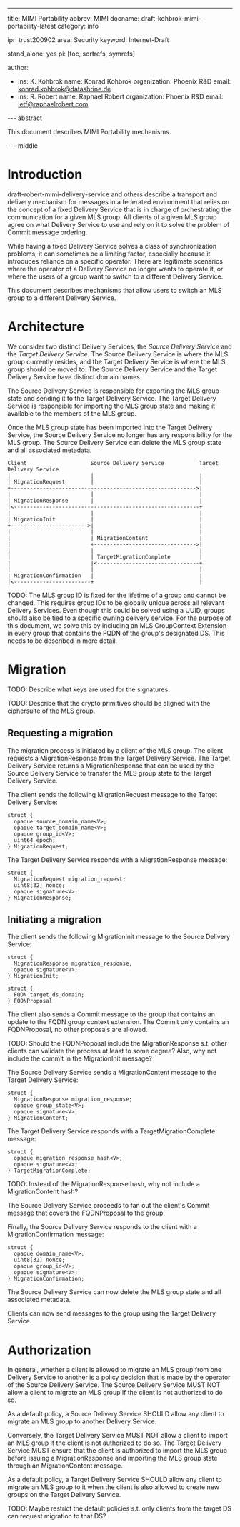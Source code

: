 ---
title: MIMI Portability
abbrev: MIMI
docname: draft-kohbrok-mimi-portability-latest
category: info

ipr: trust200902
area: Security
keyword: Internet-Draft

stand_alone: yes
pi: [toc, sortrefs, symrefs]

author:
 -  ins: K. Kohbrok
    name: Konrad Kohbrok
    organization: Phoenix R&D
    email: konrad.kohbrok@datashrine.de
 -  ins: R. Robert
    name: Raphael Robert
    organization: Phoenix R&D
    email: ietf@raphaelrobert.com

--- abstract

This document describes MIMI Portability mechanisms.

--- middle

# Introduction

draft-robert-mimi-delivery-service and others describe a transport and delivery
mechanism for messages in a federated environment that relies on the concept of
a fixed Delivery Service that is in charge of orchestrating the communication
for a given MLS group. All clients of a given MLS group agree on what Delivery
Service to use and rely on it to solve the problem of Commit message ordering.

While having a fixed Delivery Service solves a class of synchronization
problems, it can sometimes be a limiting factor, especially because it
introduces reliance on a specific operator. There are legitimate scenarios where
the operator of a Delivery Service no longer wants to operate it, or where the
users of a group want to switch to a different Delivery Service.

This document describes mechanisms that allow users to switch an MLS group to a
different Delivery Service.

# Architecture

We consider two distinct Delivery Services, the *Source Delivery Service* and
the *Target Delivery Service*. The Source Delivery Service is where the MLS
group currently resides, and the Target Delivery Service is where the MLS group
should be moved to. The Source Delivery Service and the Target Delivery Service
have distinct domain names.

The Source Delivery Service is responsible for exporting the MLS group state and
sending it to the Target Delivery Service. The Target Delivery Service is
responsible for importing the MLS group state and making it available to the
members of the MLS group.

Once the MLS group state has been imported into the Target Delivery Service, the
Source Delivery Service no longer has any responsibility for the MLS group. The
Source Delivery Service can delete the MLS group state and all associated
metadata.

~~~aasvg
Client                    Source Delivery Service           Target Delivery Service
|                         |                                 |
| MigrationRequest        |                                 |
+---------------------------------------------------------->|
|                         |                                 |
| MigrationResponse       |                                 |
|<----------------------------------------------------------+
|                         |                                 |
| MigrationInit           |                                 |
+------------------------>|                                 |
|                         |                                 |
|                         | MigrationContent                |
|                         +-------------------------------->|
|                         |                                 |
|                         | TargetMigrationComplete         |
|                         |<--------------------------------+
|                         |                                 |
| MigrationConfirmation   |                                 |
|<------------------------+                                 |
~~~

TODO: The MLS group ID is fixed for the lifetime of a group and cannot be
changed. This requires group IDs to be globally unique across all relevant
Delivery Services. Even though this could be solved using a UUID, groups should
also be tied to a specific owning delivery service. For the purpose of this
document, we solve this by including an MLS GroupContext Extension in every
group that contains the FQDN of the group's designated DS. This needs to be
described in more detail.

# Migration

TODO: Describe what keys are used for the signatures.

TODO: Describe that the crypto primitives should be aligned with the ciphersuite
of the MLS group.

## Requesting a migration

The migration process is initiated by a client of the MLS group. The client
requests a MigrationResponse from the Target Delivery Service. The Target
Delivery Service returns a MigrationResponse that can be used by the Source
Delivery Service to transfer the MLS group state to the Target Delivery Service.

The client sends the following MigrationRequest message to the Target Delivery
Service:

~~~tls
struct {
  opaque source_domain_name<V>;
  opaque target_domain_name<V>;
  opaque group_id<V>;
  uint64 epoch;
} MigrationRequest;
~~~

The Target Delivery Service responds with a MigrationResponse message:

~~~tls
struct {
  MigrationRequest migration_request;
  uint8[32] nonce;
  opaque signature<V>;
} MigrationResponse;
~~~

## Initiating a migration

The client sends the following MigrationInit message to the Source
Delivery Service:

~~~tls
struct {
  MigrationResponse migration_response;
  opaque signature<V>;
} MigrationInit;

struct {
  FQDN target_ds_domain;
} FQDNProposal
~~~

The client also sends a Commit message to the group that contains an update to
the FQDN group context extension. The Commit only contains an FQDNProposal, no
other proposals are allowed.

TODO: Should the FQDNProposal include the MigrationResponse s.t. other clients
can validate the process at least to some degree? Also, why not include the
commit in the MigrationInit message?

The Source Delivery Service sends a MigrationContent message to the Target
Delivery Service:

~~~tls
struct {
  MigrationResponse migration_response;
  opaque group_state<V>;
  opaque signature<V>;
} MigrationContent;
~~~

The Target Delivery Service responds with a TargetMigrationComplete message:

~~~tls
struct {
  opaque migration_response_hash<V>;
  opaque signature<V>;
} TargetMigrationComplete;
~~~

TODO: Instead of the MigrationResponse hash, why not include a MigrationContent
hash?

The Source Delivery Service proceeds to fan out the client's Commit message that
covers the FQDNProposal to the group.

Finally, the Source Delivery Service responds to the client with a
MigrationConfirmation message:

~~~tls
struct {
  opaque domain_name<V>;
  uint8[32] nonce;
  opaque group_id<V>;
  opaque signature<V>;
} MigrationConfirmation;
~~~

The Source Delivery Service can now delete the MLS group state and all
associated metadata.

Clients can now send messages to the group using the Target Delivery Service.

# Authorization

In general, whether a client is allowed to migrate an MLS group from one
Delivery Service to another is a policy decision that is made by the operator of
the Source Delivery Service. The Source Delivery Service MUST NOT allow a client
to migrate an MLS group if the client is not authorized to do so.

As a default policy, a Source Delivery Service SHOULD allow any client to
migrate an MLS group to another Delivery Service.

Conversely, the Target Delivery Service MUST NOT allow a client to import an MLS
group if the client is not authorized to do so. The Target Delivery Service MUST
ensure that the client is authorized to import the MLS group before issuing a
MigrationResponse and importing the MLS group state through an MigrationContent
message.

As a default policy, a Target Delivery Service SHOULD allow any client to
migrate an MLS group to it when the client is also allowed to create new groups
on the Target Delivery Service.

TODO: Maybe restrict the default policies s.t. only clients from the target DS
can request migration to that DS?
